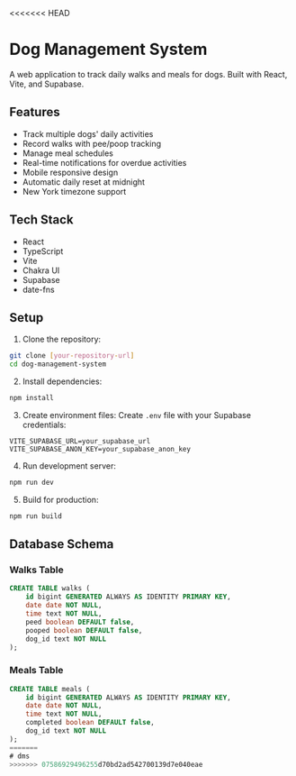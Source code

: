 <<<<<<< HEAD
# Dog Management System

A web application to track daily walks and meals for dogs. Built with React, Vite, and Supabase.

## Features

- Track multiple dogs' daily activities
- Record walks with pee/poop tracking
- Manage meal schedules
- Real-time notifications for overdue activities
- Mobile responsive design
- Automatic daily reset at midnight
- New York timezone support

## Tech Stack

- React
- TypeScript
- Vite
- Chakra UI
- Supabase
- date-fns

## Setup

1. Clone the repository:
```bash
git clone [your-repository-url]
cd dog-management-system
```

2. Install dependencies:
```bash
npm install
```

3. Create environment files:
Create `.env` file with your Supabase credentials:
```
VITE_SUPABASE_URL=your_supabase_url
VITE_SUPABASE_ANON_KEY=your_supabase_anon_key
```

4. Run development server:
```bash
npm run dev
```

5. Build for production:
```bash
npm run build
```

## Database Schema

### Walks Table
```sql
CREATE TABLE walks (
    id bigint GENERATED ALWAYS AS IDENTITY PRIMARY KEY,
    date date NOT NULL,
    time text NOT NULL,
    peed boolean DEFAULT false,
    pooped boolean DEFAULT false,
    dog_id text NOT NULL
);
```

### Meals Table
```sql
CREATE TABLE meals (
    id bigint GENERATED ALWAYS AS IDENTITY PRIMARY KEY,
    date date NOT NULL,
    time text NOT NULL,
    completed boolean DEFAULT false,
    dog_id text NOT NULL
); 
=======
# dms
>>>>>>> 07586929496255d70bd2ad542700139d7e040eae
